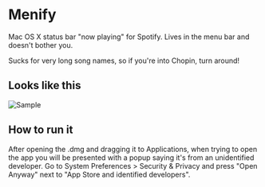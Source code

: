 # Menify

Mac OS X status bar "now playing" for Spotify.
Lives in the menu bar and doesn't bother you. 

Sucks for very long song names, so if you're into Chopin, turn around!

Looks like this
-----

![Sample](https://www.zinokader.se/img/menify/sample.png)

How to run it
-----
After opening the .dmg and dragging it to Applications, when trying to open the app
you will be presented with a popup saying it's from an unidentified developer. Go to System Preferences > Security & Privacy and press "Open Anyway" next to "App Store and identified developers".

